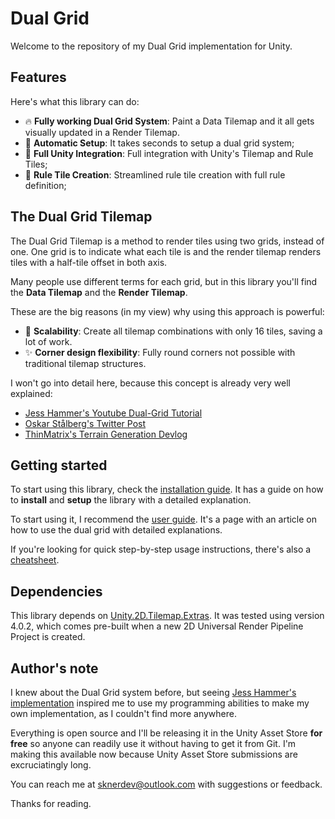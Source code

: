 # Dual Grid

Welcome to the repository of my Dual Grid implementation for Unity.

## Features

Here's what this library can do:

- 🔥 __Fully working Dual Grid System__: Paint a Data Tilemap and it all gets visually updated in a Render Tilemap.
- 🔄 __Automatic Setup__: It takes seconds to setup a dual grid system;
- 🤝 __Full Unity Integration__: Full integration with Unity's Tilemap and Rule Tiles;
- 🧩 __Rule Tile Creation__: Streamlined rule tile creation with full rule definition;

## The Dual Grid Tilemap

The Dual Grid Tilemap is a method to render tiles using two grids, instead of one. One grid is to indicate what each tile is and the render tilemap renders tiles with a half-tile offset in both axis. 

Many people use different terms for each grid, but in this library you'll find the __Data Tilemap__ and the __Render Tilemap__.

These are the big reasons (in my view) why using this approach is powerful:

- 🚀 __Scalability__: Create all tilemap combinations with only 16 tiles, saving a lot of work.
- ✨ __Corner design flexibility__: Fully round corners not possible with traditional tilemap structures.

I won't go into detail here, because this concept is already very well explained:

- [Jess Hammer's Youtube Dual-Grid Tutorial](https://youtu.be/jEWFSv3ivTg)
- [Oskar Stålberg's Twitter Post](https://x.com/OskSta/status/1448248658865049605)
- [ThinMatrix's Terrain Generation Devlog](https://youtu.be/buKQjkad2I0?t=233)

## Getting started

To start using this library, check the [installation guide](Documentation~/installation-guide.md). It has a guide on how to __install__ and __setup__ the library with a detailed explanation.

To start using it, I recommend the [user guide](Documentation~/user-guide.md). It's a page with an article on how to use the dual grid with detailed explanations.

If you're looking for quick step-by-step usage instructions, there's also a [cheatsheet](Documentation~/cheatsheet.md).

## Dependencies

This library depends on [Unity.2D.Tilemap.Extras](https://docs.unity3d.com/Packages/com.unity.2d.tilemap.extras@4.1/manual/index.html). It was tested using version 4.0.2, which comes pre-built when a new 2D Universal Render Pipeline Project is created.

## Author's note

I knew about the Dual Grid system before, but seeing [Jess Hammer's implementation](https://github.com/jess-hammer/dual-grid-tilemap-system-unity) inspired me to use my programming abilities to make my own implementation, as I couldn't find more anywhere. 

Everything is open source and I'll be releasing it in the Unity Asset Store __for free__ so anyone can readily use it without having to get it from Git. I'm making this available now because Unity Asset Store submissions are excruciatingly long.

You can reach me at sknerdev@outlook.com with suggestions or feedback. 

Thanks for reading.
